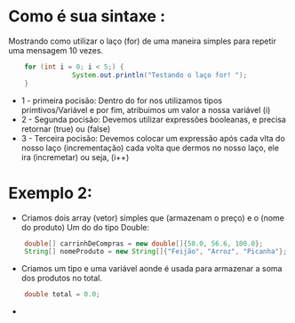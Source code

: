 # Como é sua sintaxe :

Mostrando como utilizar o laço (for) de uma maneira simples para repetir uma mensagem 10 vezes.
```Java 
    for (int i = 0; i < 5;) {
                System.out.println("Testando o laço for! ");
    }
``` 
* 1 - primeira pocisão: Dentro do for nos utilizamos tipos primtivos/Variável e por fim, atribuimos um valor a nossa variável (i)
* 2 - Segunda pocisão: Devemos utilizar expressões booleanas, e precisa retornar (true) ou (false)
* 3 - Terceira pocisão: Devemos colocar um expressão após cada vlta do nosso laço (incrementação)
      cada volta que dermos no nosso laço, ele ira (incremetar) ou seja, (i++)

# Exemplo 2:

* Criamos dois array (vetor) simples que (armazenam o preço) e o (nome do produto) 
      Um do do tipo Double:
```Java
    double[] carrinhDeCompras = new double[]{50.0, 56.6, 100.0};
    String[] nomeProduto = new String[]{"Feijão", "Arroz", "Picanha"};
```

* Criamos um tipo e uma variável aonde é usada para armazenar a soma dos produtos no total.
```Java 
    double total = 0.0;
```

* 